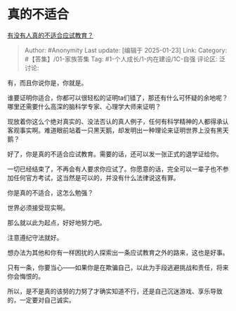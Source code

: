 # 真的不适合
[有没有人真的不适合应试教育？](https://www.zhihu.com/question/388887069/answer/84990329784)

> Author: #Anonymity
> Last update: [编辑于 2025-01-23]
> Link:
> Category: #【答集】/01-家族答集
> Tag: #1-个人成长/1-内在建设/1C-自强
> 评论区:
> 泛讨论:

有，而且你说你是，你就是。

谁要证明你适合，你都可以很轻松的证明ta们错了，那还有什么可怀疑的余地呢？哪里还需要什么高深的脑科学专家、心理学大师来证明？

现放着你这么个绝对真实的、没法否认的真人例子，任何有科学精神的人都得承认客观事实啊。难道眼前站着一只黑天鹅，却发明出一种理论来证明世界上没有黑天鹅？

好了，你是真的不适合应试教育。需要的话，还可以发一张正式的退学证给你。

一切已经结束了，不再会有人要求你应试了。你愿意的话，完全可以一辈子也不参加任何官方考试，这当然是可以的，并没有什么法律说这有罪。

你是真的不适合，这怎么勉强？

世界必须接受现实啊。

那么就以此为起点，好好地努力吧。

注意遵纪守法就好。

想办法为其他和你有一样困扰的人探索出一条应试教育之外的路来，这也是好事。

只有一条，你要当心——如果你是在欺骗自己，以此为手段逃避挑战和责任，将来你会悔恨的。

所以，是不是真的该努的力努了才确实知道不行，还是自己沉迷游戏、享乐导致的，一定要对自己诚实。

